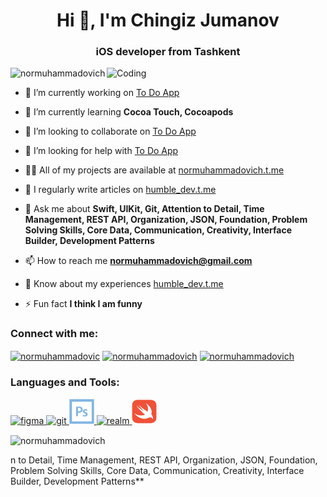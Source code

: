 <h1 align="center">Hi 👋, I'm Chingiz Jumanov</h1>
<h3 align="center">iOS developer from Tashkent</h3>
<img  align="right" alt="Coding" width="350" src="https://cdn.dribbble.com/users/1162077/screenshots/3848914/programmer.gif">
<p align="left"> <img src="https://komarev.com/ghpvc/?username=normuhammadovich&label=Profile%20views&color=0e75b6&style=flat" alt="normuhammadovich" /> </p>

- 🔭 I’m currently working on [To Do App](todoapp.com)

- 🌱 I’m currently learning **Cocoa Touch, Cocoapods**

- 👯 I’m looking to collaborate on [To Do App](todoapp.com)

- 🤝 I’m looking for help with [To Do App](todoapp.com)

- 👨‍💻 All of my projects are available at [normuhammadovich.t.me](normuhammadovich.t.me)

- 📝 I regularly write articles on [humble_dev.t.me](humble_dev.t.me)

- 💬 Ask me about **Swift, UIKit, Git, Attention to Detail, Time Management, REST API, Organization, JSON, Foundation, Problem Solving Skills, Core Data, Communication, Creativity, Interface Builder, Development Patterns**

- 📫 How to reach me **normuhammadovich@gmail.com**

- 📄 Know about my experiences [humble_dev.t.me](humble_dev.t.me)

- ⚡ Fun fact **I think I am funny**

<h3 align="left">Connect with me:</h3>
<p align="left">
<a href="https://twitter.com/normuhammadovic" target="blank"><img align="center" src="https://raw.githubusercontent.com/rahuldkjain/github-profile-readme-generator/master/src/images/icons/Social/twitter.svg" alt="normuhammadovic" height="30" width="40" /></a>
<a href="https://linkedin.com/in/normuhammadovich" target="blank"><img align="center" src="https://raw.githubusercontent.com/rahuldkjain/github-profile-readme-generator/master/src/images/icons/Social/linked-in-alt.svg" alt="normuhammadovich" height="30" width="40" /></a>
<a href="https://instagram.com/normuhammadovich" target="blank"><img align="center" src="https://raw.githubusercontent.com/rahuldkjain/github-profile-readme-generator/master/src/images/icons/Social/instagram.svg" alt="normuhammadovich" height="30" width="40" /></a>
</p>

<h3 align="left">Languages and Tools:</h3>
</a> <a href="https://www.figma.com/" target="_blank" rel="noreferrer"> <img src="https://www.vectorlogo.zone/logos/figma/figma-icon.svg" alt="figma" width="40" height="40"/> </a> <a href="https://git-scm.com/" target="_blank" rel="noreferrer"> <img src="https://www.vectorlogo.zone/logos/git-scm/git-scm-icon.svg" alt="git" width="40" height="40"/> </a> <a href="https://www.photoshop.com/en" target="_blank" rel="noreferrer"> <img src="https://raw.githubusercontent.com/devicons/devicon/master/icons/photoshop/photoshop-line.svg" alt="photoshop" width="40" height="40"/> </a> <a href="https://realm.io/" target="_blank" rel="noreferrer"> <img src="https://raw.githubusercontent.com/bestofjs/bestofjs-webui/8665e8c267a0215f3159df28b33c365198101df5/public/logos/realm.svg" alt="realm" width="40" height="40"/> </a> <a href="https://developer.apple.com/swift/" target="_blank" rel="noreferrer"> <img src="https://raw.githubusercontent.com/devicons/devicon/master/icons/swift/swift-original.svg" alt="swift" width="40" height="40"/> </a> </p>

<p><img align="center" src="https://github-readme-stats.vercel.app/api/top-langs?username=normuhammadovich&show_icons=true&locale=en&layout=compact" alt="normuhammadovich" /></p>
n to Detail, Time Management, REST API, Organization, JSON, Foundation, Problem Solving Skills, Core Data, Communication, Creativity, Interface Builder, Development Patterns**

